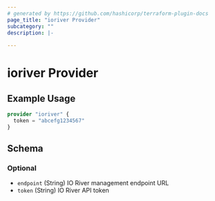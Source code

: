 ```yaml
---
# generated by https://github.com/hashicorp/terraform-plugin-docs
page_title: "ioriver Provider"
subcategory: ""
description: |-
  
---
```


# ioriver Provider



## Example Usage

```terraform
provider "ioriver" {
  token = "abcefg1234567"
}
```

<!-- schema generated by tfplugindocs -->
## Schema

### Optional

- `endpoint` (String) IO River management endpoint URL
- `token` (String) IO River API token
